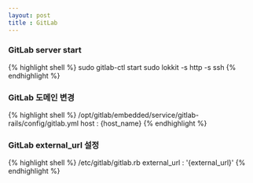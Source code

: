 ```yaml
---
layout: post
title : GitLab 
---
```


### GitLab server start
{% highlight shell %}
  sudo gitlab-ctl start
  sudo lokkit -s http -s ssh
{% endhighlight %}

### GitLab 도메인 변경 
{% highlight shell %}
 /opt/gitlab/embedded/service/gitlab-rails/config/gitlab.yml
 host : {host_name}
{% endhighlight %}

### GitLab external_url 설정 
{% highlight shell %}
 /etc/gitlab/gitlab.rb
 external_url : '{external_url}'
{% endhighlight %}
